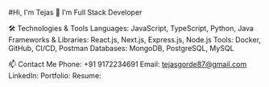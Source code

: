 #Hi, I'm Tejas 👋
I’m Full Stack Developer

🛠️ Technologies & Tools
Languages: JavaScript, TypeScript, Python, Java
Frameworks & Libraries: React.js, Next.js, Express.js, Node.js
Tools: Docker, GitHub, CI/CD, Postman
Databases: MongoDB, PostgreSQL, MySQL

📫 Contact Me
Phone: +91 9172234691
Email: tejasgorde87@gmail.com
LinkedIn: 
Portfolio: 
Resume: 

